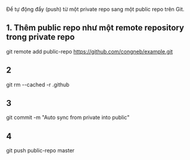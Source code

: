 Để tự động đẩy (push) từ một private repo sang một public repo trên Git.

## 1. Thêm public repo như một remote repository trong private repo
git remote add public-repo https://github.com/congneb/example.git

## 2
git rm --cached -r .github

## 3
git commit -m "Auto sync from private into public"

## 4
git push public-repo master
